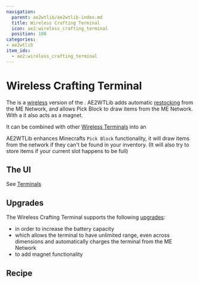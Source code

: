 ```yaml
---
navigation:
  parent: ae2wtlib/ae2wtlib-index.md
  title: Wireless Crafting Terminal
  icon: ae2:wireless_crafting_terminal
  position: 100
categories:
- ae2wtlib
item_ids:
  - ae2:wireless_crafting_terminal
---
```


# Wireless Crafting Terminal

<ItemImage id="ae2:wireless_crafting_terminal" scale="3" />

The <ItemLink id="ae2:wireless_crafting_terminal" /> is a [wireless](wireless_terminals.md) version of the <ItemLink id="ae2:crafting_terminal" />.
AE2WTLib adds automatic [restocking](restock.md) from the ME Network, and allows Pick Block to draw items from the ME Network.   
With a <ItemLink id="ae2wtlib:magnet_card" /> it also acts as a magnet.

It can be combined with other [Wireless Terminals](wireless_terminals.md) into an <ItemLink id="ae2wtlib:wireless_universal_terminal" />

AE2WTLib enhances Minecrafts `Pick Block` functionality, it will draw items from the network if they can't be found in your inventory.
(It will also try to store items if your current slot happens to be full)

## The UI

See [Terminals](ae2:items-blocks-machines/terminals.md)

## Upgrades

The Wireless Crafting Terminal supports the following [upgrades](ae2:items-blocks-machines/upgrade_cards.md):

*   <ItemLink id="ae2:energy_card" /> in order to increase the battery capacity
*   <ItemLink id="ae2wtlib:quantum_bridge_card" /> which allows the terminal to have unlimited range, even across dimensions and automatically charges the terminal from the ME Network 
*   <ItemLink id="ae2wtlib:magnet_card" /> to add magnet functionality

## Recipe

<RecipeFor id="ae2:wireless_crafting_terminal" />
